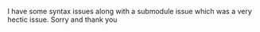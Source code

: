 I have some syntax issues along with a submodule issue which was a very hectic issue. Sorry and thank you

